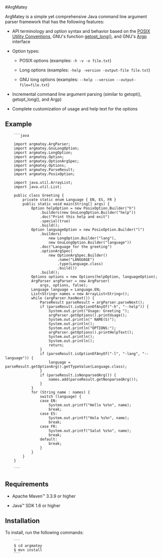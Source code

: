 #ArgMatey

ArgMatey is a simple yet comprehensive Java command line argument parser framework that has the following features:

- API terminology and option syntax and behavior based on the [POSIX Utility Conventions](http://pubs.opengroup.org/onlinepubs/9699919799/basedefs/V1_chap12.html), GNU's function [getopt_long()](http://www.gnu.org/software/libc/manual/html_node/Getopt-Long-Options.html#Getopt-Long-Options), and GNU's [Argp](http://www.gnu.org/software/libc/manual/html_node/Argp.html#Argp) interface
 
- Option types:
 
  - POSIX options (examples: `-h -v -o file.txt`)
    
  - Long options (examples: `-help -version -output-file file.txt`)
    
  - GNU long options (examples: `--help --version --output-file=file.txt`)
     
- Incremental command line argument parsing (similar to getopt(), getopt_long(), and Argp)
 
- Complete customization of usage and help text for the options

## Example

        ```java
        
        import argmatey.ArgParser;
        import argmatey.GnuLongOption;
        import argmatey.LongOption;
        import argmatey.Option;
        import argmatey.OptionArgSpec;
        import argmatey.Options;
        import argmatey.ParseResult;
        import argmatey.PosixOption;
        
        import java.util.ArrayList;
        import java.util.List;
        
        public class Greeting {
        	private static enum Language { EN, ES, FR }
        	public static void main(String[] args) {
        		Option helpOption = new PosixOption.Builder("h")
        			.builders(new GnuLongOption.Builder("help"))
        			.doc("Print this help and exit")
        			.special(true)
        			.build();
        		Option languageOption = new PosixOption.Builder("l")
        			.builders(
        				new LongOption.Builder("lang"),
        				new GnuLongOption.Builder("language"))
        			.doc("Language for the greeting")
        			.optionArgSpec(
        				new OptionArgSpec.Builder()
        					.name("LANGUAGE")
        					.type(Language.class)
        					.build())
        			.build();       			
        		Options options = new Options(helpOption, languageOption);
        		ArgParser argParser = new ArgParser(
        			args, options, false);
        		Language language = Language.EN;
        		List<String> names = new ArrayList<String>();
        		while (argParser.hasNext()) {
        			ParseResult parseResult = argParser.parseNext();
        			if (parseResult.isOptionOfAnyOf("-h", "--help")) {
        				System.out.print("Usage: Greeting ");
        				argParser.getOptions().printUsage();
        				System.out.println(" NAME(S)");
        				System.out.println();
        				System.out.println("OPTIONS:");
        				argParser.getOptions().printHelpText();
        				System.out.println();
        				System.out.println();
        				return;
        			}
        			if (parseResult.isOptionOfAnyOf("-l", "-lang", "--language")) {
        				language = parseResult.getOptionArg().getTypeValue(Language.class);
        			}
        			if (parseResult.isNonparsedArg()) {
        				names.add(parseResult.getNonparsedArg());
        			}
        		}
        		for (String name : names) {
        			switch (language) {
        			case EN:
        				System.out.printf("Hello %s%n", name);
        				break;
        			case ES:
        				System.out.printf("Hola %s%n", name);
        				break;
        			case FR:
        				System.out.printf("Salut %s%n", name);
        				break;
        			default:
        				break;
        			}
        		}
        	}
        }
                
        ```

## Requirements

- Apache Maven&#8482; 3.3.9 or higher 

- Java&#8482; SDK 1.6 or higher

## Installation

To install, run the following commands:

        ```
        $ cd argmatey
        $ mvn install
        ```
